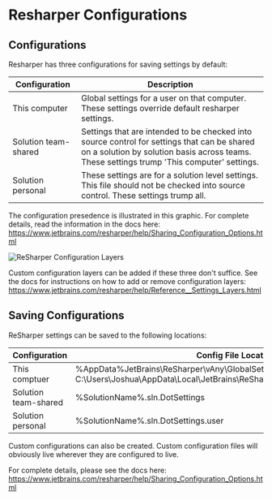 # Resharper Configurations

## Configurations

Resharper has three configurations for saving settings by default:

Configuration|Description
---|---
This computer|Global settings for a user on that computer. These settings override default resharper settings.
Solution team-shared|Settings that are intended to be checked into source control for settings that can be shared on a solution by solution basis across teams. These settings trump 'This computer' settings.
Solution personal|These settings are for a solution level settings. This file should not be checked into source control. These settings trump all.

The configuration presedence is illustrated in this graphic. For complete details, read the information in the docs here: https://www.jetbrains.com/resharper/help/Sharing_Configuration_Options.html

![ReSharper Configuration Layers](https://www.jetbrains.com/img/webhelp/dotnet/layers3.png)

Custom configuration layers can be added if these three don't suffice. See the docs for instructions on how to add or remove configuration layers: https://www.jetbrains.com/resharper/help/Reference__Settings_Layers.html

## Saving Configurations

ReSharper settings can be saved to the following locations:

Configuration|Config File Location and Name
---|---
This comptuer|%AppData%JetBrains\ReSharper\vAny\GlobalSettingsStorage.DotSettings (e.g. C:\Users\Joshua\AppData\Local\JetBrains\ReSharper\vAny\GlobalSettingsStorage.DotSettings)
Solution team-shared|%SolutionName%.sln.DotSettings
Solution personal|%SolutionName%.sln.DotSettings.user

Custom configurations can also be created. Custom configuration files will obviously live wherever they are configured to live.

For complete details, please see the docs here: https://www.jetbrains.com/resharper/help/Sharing_Configuration_Options.html
